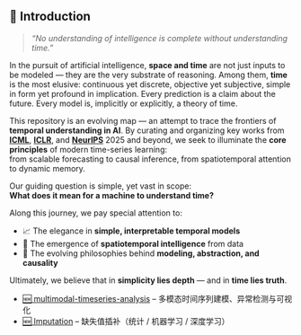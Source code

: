 ## 🧭 Introduction

> *“No understanding of intelligence is complete without understanding time.”*

In the pursuit of artificial intelligence, **space and time** are not just inputs to be modeled — they are the very substrate of reasoning. Among them, **time** is the most elusive: continuous yet discrete, objective yet subjective, simple in form yet profound in implication. Every prediction is a claim about the future. Every model is, implicitly or explicitly, a theory of time.

This repository is an evolving map — an attempt to trace the frontiers of **temporal understanding in AI**. By curating and organizing key works from  
[**ICML**](./Archives/ICML.md), [**ICLR**](./Archives/ICLR.md), and [**NeurIPS**](./Archives/NeurIPS.md) 2025 and beyond, we seek to illuminate the **core principles** of modern time-series learning:  
from scalable forecasting to causal inference, from spatiotemporal attention to dynamic memory.

Our guiding question is simple, yet vast in scope:  
**What does it mean for a machine to understand time?**

Along this journey, we pay special attention to:

- 📈 The elegance in **simple, interpretable temporal models**
- 🌌 The emergence of **spatiotemporal intelligence** from data
- 🧠 The evolving philosophies behind **modeling, abstraction, and causality**

Ultimately, we believe that in **simplicity lies depth** — and in **time lies truth**.


- [🆕 multimodal-timeseries-analysis](./Archives/multimodal.md) – 多模态时间序列建模、异常检测与可视化  
- [🆕 Imputation](./Archives/imputation.md) – 缺失值插补（统计 / 机器学习 / 深度学习）
